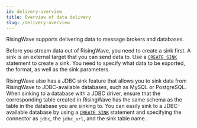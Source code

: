 ```yaml
---
id: delivery-overview
title: Overview of data delivery
slug: /delivery-overview
---
```


RisingWave supports delivering data to message brokers and databases.

Before you stream data out of RisingWave, you need to create a sink first. A sink is an external target that you can send data to. Use a [`CREATE SINK`](/sql/commands/sql-create-sink.md) statement to create a sink. You need to specify what data to be exported, the format, as well as the sink parameters.

RisingWave also has a JDBC sink feature that allows you to sink data from RisingWave to JDBC-available databases, such as MySQL or PostgreSQL. When sinking to a database with a JDBC driver, ensure that the corresponding table created in RisingWave has the same schema as the table in the database you are sinking to. You can easily sink to a JDBC-available database by using a [`CREATE SINK`](/sql/commands/sql-create-sink.md) statement and specifying the connector as `jdbc`, the `jdbc_url`, and the sink table name. 